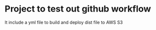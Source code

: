 # Project to test out github workflow

It include a yml file to build and deploy dist file to AWS S3
